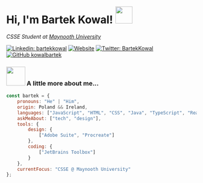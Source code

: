<h1> 
    Hi, I'm Bartek Kowal!
    <img src="https://media.giphy.com/media/SwRilQkg9hpeM/giphy.gif" height="45">
</h1>
<p>
    <em>CSSE Student at 
        <a href="https://www.maynoothuniversity.ie/">Maynooth University</a>
    </em>
</p>

[![Linkedin: bartekkowal](https://img.shields.io/badge/-bartekkowal-blue?style=flat-square&logo=Linkedin&logoColor=white&link=https://www.linkedin.com/in/bartek-kowal/)](https://www.linkedin.com/in/bartek-kowal/)
[![Website](https://img.shields.io/badge/Website-46a2f1.svg?&style=flat-square&logo=Google-Chrome&logoColor=white&link=https://kowal.agency/)](https://kowal.agency/)
[![Twitter: BartekKowal](https://img.shields.io/twitter/follow/BartekKowaI?style=social)](https://twitter.com/KowalBartek)
[![GitHub kowalbartek](https://img.shields.io/github/followers/kowalbartek?label=follow&style=social)](https://github.com/kowalbartek)


### <img src="https://media.giphy.com/media/VgCDAzcKvsR6OM0uWg/giphy.gif" width="50"> A little more about me...  

``` javascript
const bartek = {
    pronouns: "He" | "Him",
    origin: Poland && Ireland,
    languages: ["JavaScript", "HTML", "CSS", "Java", "TypeScript", "React"],
    askMeAbout: ["tech", "design"],
    tools: {
        design: {
            ["Adobe Suite", "Procreate"]
        },
        coding: {
            ["JetBrains Toolbox"]
        }
    },
    currentFocus: "CSSE @ Maynooth University"
};
```
